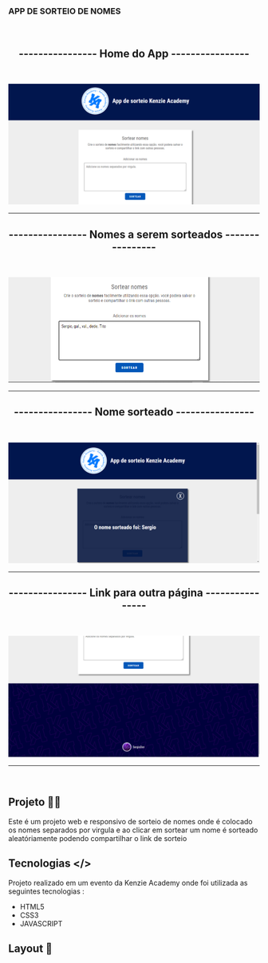 ### APP DE SORTEIO DE NOMES ###
<br/>

<h2 align = "center"> ---------------- Home do App ---------------- </h2>

<br/>

![Home do app](./github/app%20sorteio%20home.png)

___
<h2 align = "center">---------------- Nomes a serem sorteados ---------------- </h2>

<br/>

![Nomes a serem sorteados](./github/app%20sorteio%20nomes.png)
___
<h2 align = "center">---------------- Nome sorteado ----------------</h2>

<br/>

![Nome sorteado](./github/app%20sorteio%20sorteado.png)
___
<h2 align = "center">---------------- Link para outra página  ----------------</h2>

<br/>

![link no footer que leva o usuário a outra página](./github/app%20sorteio%20footer.png)

___

<br/>

## Projeto 👨‍💻 
Este é um projeto web e responsivo de sorteio de nomes onde é colocado os nomes separados por virgula e ao clicar em sortear um nome é sorteado aleatóriamente podendo compartilhar o link de sorteio

## Tecnologias  </> 
Projeto realizado em um evento da Kenzie Academy onde foi utilizada as seguintes tecnologias :
- HTML5
- CSS3
- JAVASCRIPT
 
 ## Layout 🚀

 
